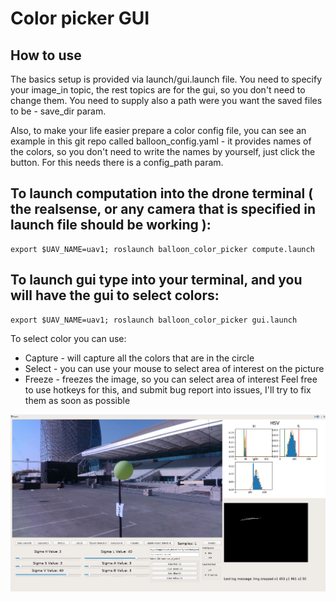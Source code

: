 # Color picker GUI 

## How to use

The basics setup is provided via launch/gui.launch file. You need to specify your image_in topic, the rest topics are for the gui, so you don't need to change them.
You need to supply also a path were you want the saved files to be - save_dir param.

Also, to make your life easier prepare a color config file, you can see an example in this git repo called balloon_config.yaml - it provides names of the colors, so you don't need to write the names by yourself, just click the button. For this needs there is a config_path param.

## To launch computation into the drone terminal ( the realsense, or any camera that is specified in launch file should be working ): 
```
export $UAV_NAME=uav1; roslaunch balloon_color_picker compute.launch
```
## To launch gui type into your terminal, and you will have the gui to select colors: 
```
export $UAV_NAME=uav1; roslaunch balloon_color_picker gui.launch
```
To select color you can use:
 - Capture - will capture all the colors that are in the circle
 - Select - you can use your mouse to select area of interest on the picture
 - Freeze - freezes the image, so you can select area of interest
Feel free to use hotkeys for this, and submit bug report into issues, I'll try to fix them as soon as possible


<p align="center">
  <img src="config/color_picker_gui.png" />
</p>

